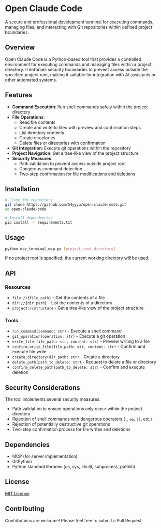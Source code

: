 # Open Claude Code

A secure and professional development terminal for executing commands, managing files, and interacting with Git repositories within defined project boundaries.

## Overview

Open Claude Code is a Python-based tool that provides a controlled environment for executing commands and managing files within a project directory. It enforces security boundaries to prevent access outside the specified project root, making it suitable for integration with AI assistants or other automated systems.

## Features

- **Command Execution**: Run shell commands safely within the project directory
- **File Operations**:
  - Read file contents
  - Create and write to files with preview and confirmation steps
  - List directory contents
  - Create directories
  - Delete files or directories with confirmation
- **Git Integration**: Execute git operations within the repository
- **Project Navigation**: Get a tree-like view of the project structure
- **Security Measures**:
  - Path validation to prevent access outside project root
  - Dangerous command detection
  - Two-step confirmation for file modifications and deletions

## Installation

```bash
# Clone the repository
git clone https://github.com/54yyyu/open-claude-code.git
cd open-claude-code

# Install dependencies
pip install -r requirements.txt
```

## Usage

```bash
python dev_terminal_mcp.py [project_root_directory]
```

If no project root is specified, the current working directory will be used.

## API

### Resources

- `file://{file_path}` - Get the contents of a file
- `dir://{dir_path}` - List the contents of a directory
- `project://structure` - Get a tree-like view of the project structure

### Tools

- `run_command(command: str)` - Execute a shell command
- `git_operation(operation: str)` - Execute a git operation
- `write_file(file_path: str, content: str)` - Preview writing to a file
- `confirm_write_file(file_path: str, content: str)` - Confirm and execute file write
- `create_directory(dir_path: str)` - Create a directory
- `delete_path(path_to_delete: str)` - Request to delete a file or directory
- `confirm_delete_path(path_to_delete: str)` - Confirm and execute deletion

## Security Considerations

The tool implements several security measures:
- Path validation to ensure operations only occur within the project directory
- Rejection of shell commands with dangerous operators (`;`, `&&`, `||`, etc.)
- Rejection of potentially destructive git operations
- Two-step confirmation process for file writes and deletions

## Dependencies

- MCP (for server implementation)
- GitPython
- Python standard libraries (os, sys, shutil, subprocess, pathlib)

## License

[MIT License](LICENSE)

## Contributing

Contributions are welcome! Please feel free to submit a Pull Request.